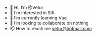 - 👋 Hi, I’m @Vetur
- 👀 I’m interested in Sifi
- 🌱 I’m currently learning Vue
- 💞️ I’m looking to collaborate on nothing
- 📫 How to reach me vetur@hotmail.com

<!---
Vetur/Vetur is a ✨ special ✨ repository because its `README.md` (this file) appears on your GitHub profile.
You can click the Preview link to take a look at your changes.
--->
